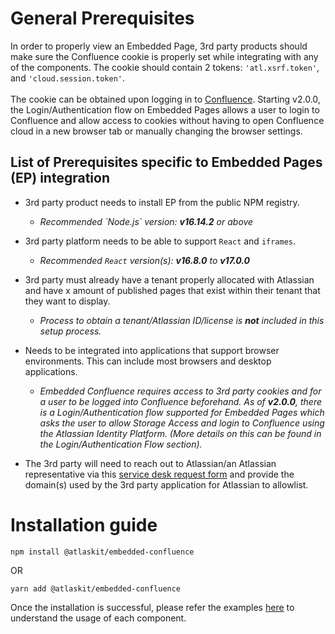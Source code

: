 # General Prerequisites

In order to properly view an Embedded Page, 3rd party products should make sure the Confluence
cookie is properly set while integrating with any of the components. The cookie should contain 2
tokens: `'atl.xsrf.token'`, and `'cloud.session.token'`.\
\
The cookie can be obtained upon logging in to
[Confluence](https://www.atlassian.com/software/confluence). Starting v2.0.0, the
Login/Authentication flow on Embedded Pages allows a user to login to Confluence and allow access to
cookies without having to open Confluence cloud in a new browser tab or manually changing the
browser settings.

## List of Prerequisites specific to Embedded Pages (EP) integration

- 3rd party product needs to install EP from the public NPM registry.

  - _Recommended \`Node.js\` version: **v16.14.2** or above_

- 3rd party platform needs to be able to support `React` and `iframes`.

  - _Recommended `React` version(s): **v16.8.0** to **v17.0.0**_

- 3rd party must already have a tenant properly allocated with Atlassian and have x amount of
  published pages that exist within their tenant that they want to display.

  - _Process to obtain a tenant/Atlassian ID/license is **not** included in this setup process._

- Needs to be integrated into applications that support browser environments. This can include most
  browsers and desktop applications.

  - _Embedded Confluence requires access to 3rd party cookies and for a user to be logged into
    Confluence beforehand. As of **v2.0.0**, there is a Login/Authentication flow supported for
    Embedded Pages which asks the user to allow Storage Access and login to Confluence using the
    Atlassian Identity Platform. (More details on this can be found in the Login/Authentication Flow
    section)._

- The 3rd party will need to reach out to Atlassian/an Atlassian representative via this
  [service desk request form](https://ecosystem.atlassian.net/servicedesk/customer/portal/34/group/106/create/567)
  and provide the domain(s) used by the 3rd party application for Atlassian to allowlist.

# Installation guide

`npm install @atlaskit/embedded-confluence`

OR

`yarn add @atlaskit/embedded-confluence`

Once the installation is successful, please refer the examples
[here](/packages/confluence/embedded-confluence-public/docs/components-of-Embedded-Pages) to
understand the usage of each component.
